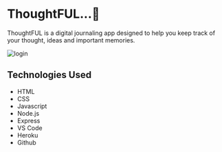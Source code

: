 # ThoughtFUL...💬

ThoughtFUL is a digital journaling app designed to help you keep track of your thought, ideas and important memories.

![login](https://imgur.com/F1AltUO.jpeg)

## Technologies Used
* HTML
* CSS
* Javascript
* Node.js
* Express
* VS Code
* Heroku
* Github